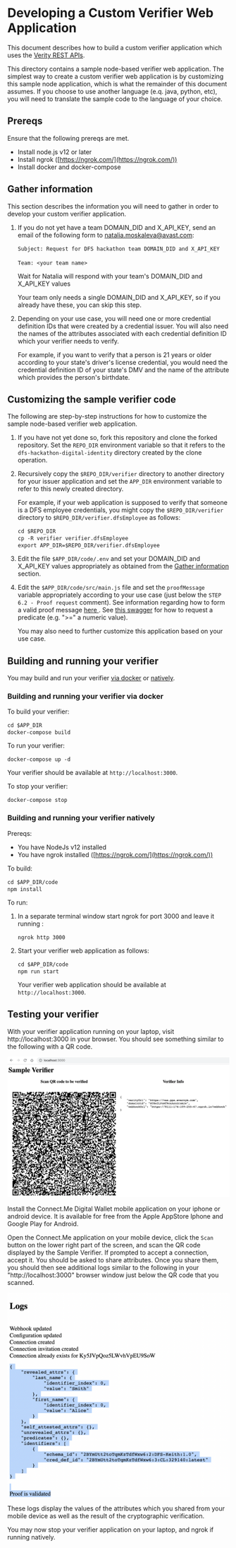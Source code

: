 # Developing a Custom Verifier Web Application

This document describes how to build a custom verifier application which uses the [Verity REST APIs](https://gitlab.com/evernym/verity/verity-sdk#rest-api).

This directory contains a sample node-based verifier web application.  The simplest way to create a custom verifier web application is by customizing this sample node application, which is what the remainder of this document assumes.  If you choose to use another language (e.q. java, python, etc), you will need to translate the sample code to the language of your choice.

## Prereqs

Ensure that the following prereqs are met.

   - Install node.js v12 or later
   - Install ngrok ([https://ngrok.com/](https://ngrok.com/))
   - Install docker and docker-compose

## Gather information

This section describes the information you will need to gather in order to develop your custom verifier application.

1. If you do not yet have a team DOMAIN_DID and X_API_KEY, send an email of the following form to natalia.moskaleva@avast.com:

   ```
   Subject: Request for DFS hackathon team DOMAIN_DID and X_API_KEY
   
   Team: <your team name>
   ```

   Wait for Natalia will respond with your team's DOMAIN_DID and X_API_KEY values
   
   Your team only needs a single DOMAIN_DID and X_API_KEY, so if you already have these, you can skip this step.

2. Depending on your use case, you will need one or more credential definition IDs that were created by a credential issuer.  You will also need the names of the attributes associated with each credential definition ID which your verifier needs to verify.

   For example, if you want to verify that a person is 21 years or older according to your state's driver's license credential, you would need the credential definition ID of your state's DMV and the name of the attribute which provides the person's birthdate.

## Customizing the sample verifier code

The following are step-by-step instructions for how to customize the sample node-based verifier web application.

1. If you have not yet done so, fork this repository and clone the forked repository.  Set the `REPO_DIR` environment variable so that it refers to the `dfs-hackathon-digital-identity` directory created by the clone operation.

2. Recursively copy the `$REPO_DIR/verifier` directory to another directory for your issuer application and set the `APP_DIR` environment variable to refer to this newly created directory.

   For example, if your web application is supposed to verify that someone is a DFS employee credentials, you might copy the `$REPO_DIR/verifier` directory to `$REPO_DIR/verifier.dfsEmployee` as follows:

   ```
   cd $REPO_DIR
   cp -R verifier verifier.dfsEmployee
   export APP_DIR=$REPO_DIR/verifier.dfsEmployee
   ```

3. Edit the file `$APP_DIR/code/.env` and set your DOMAIN_DID and X_API_KEY values appropriately as obtained from the [Gather information](#gather-information) section.

4. Edit the `$APP_DIR/code/src/main.js` file and set the `proofMessage` variable appropriately according to your use case (just below the `STEP 6.2 - Proof request` comment).  See information regarding how to form a valid proof message [here ](https://github.com/evernym/verity-sdk/blob/main/FAQ.md#proof-restrictions).  See [this swagger](https://app.swaggerhub.com/apis/evernym/verity-rest-api/1.0#/PresentProof/requestProof) for how to request a predicate (e.g. ">=" a numeric value).

   You may also need to further customize this application based on your use case.

## Building and running your verifier

You may build and run your verifier [via docker](#building-and-running-your-verifier-via-docker) or [natively](#building-and-running-your-verifier-natively).

### Building and running your verifier via docker

To build your verifier:

```
cd $APP_DIR
docker-compose build
```

To run your verifier:

```
docker-compose up -d
```

Your verifier should be available at `http://localhost:3000`.

To stop your verifier:

```
docker-compose stop
```

### Building and running your verifier natively

Prereqs:
   - You have NodeJs v12 installed
   - You have ngrok installed ([https://ngrok.com/](https://ngrok.com/))

To build:

```
cd $APP_DIR/code
npm install
```

To run:

1. In a separate terminal window start ngrok for port 3000 and leave it running :

   ```
   ngrok http 3000
   ```

2. Start your verifier web application as follows:

   ```
   cd $APP_DIR/code
   npm run start
   ```

   Your verifier web application should be available at `http://localhost:3000`.

## Testing your verifier

With your verifier application running on your laptop, visit http://localhost:3000 in your browser.  You should see something similar to the following with a QR code.

![Sample Verifier](./images/sample-verifier.png)

Install the Connect.Me Digital Wallet mobile application on your iphone or android device.  It is available for free from the Apple AppStore Iphone and Google Play for Android.

Open the Connect.Me application on your mobile device, click the `Scan` button on the lower right part of the screen, and scan the QR code displayed by the Sample Verifier.  If prompted to accept a connection, accept it.  You should be asked to share attributes. Once you share them, you should then see additional logs similar to the following in your "http://localhost:3000" browser window just below the QR code that you scanned.

![Sample Verifier Logs](./images/sample-verifier-logs.png)

These logs display the values of the attributes which you shared from your mobile device as well as the result of the cryptographic verification.

You may now stop your verifier application on your laptop, and ngrok if running natively.
